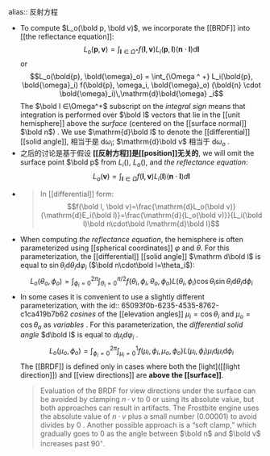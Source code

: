 alias:: 反射方程

- To compute $L_o(\bold p, \bold v)$, we incorporate the [[BRDF]] into [[the reflectance equation]]:
  $$
  L_o(\mathbf{p},\mathbf{v})=\int_{\mathbf{l}\in\Omega^+}f(\mathbf{l},\mathbf{v})L_i(\mathbf{p},\mathbf{l})(\mathbf{n}\cdot\mathbf{l})\mathrm{d}\mathbf{l} \tag{2}
  $$
  or
  $$L_o(\bold{p}, \bold{\omega}_o) = \int_{\Omega ^ +} L_i(\bold{p}, \bold{\omega}_i) f(\bold{p}, \omega_i, \bold{\omega}_o) (\bold{n} \cdot \bold{\omega}_i)\,\mathrm{d}\bold{\omega} _i$$
  The $\bold l ∈\Omega^+$ subscript on the *integral sign* means that integration is performed over $\bold l$ vectors that lie in the [[unit hemisphere]] above the *surface* (centered on the [[surface normal]] $\bold n$) . 
  We use $\mathrm{d}\bold l$ to denote the [[differential]] [[solid angle]], 相当于是 $\mathrm{d}\omega_i$; $\mathrm{d}\bold v$ 相当于 $\mathrm{d}\omega_o$ .
- 之后的讨论是基于假设 **[[反射方程]]是[[position]]无关的**, we will omit the surface point $\bold p$ from $L_i()$,
  $L_o()$, and *the reflectance equation*:
  $$
  L_o(\mathbf{v})=\int_{\mathbf{l}\in\Omega}f(\mathbf{l},\mathbf{v})L_i(\mathbf{l})(\mathbf{n}\cdot\mathbf{l})d\mathbf{l} \tag{3}
  $$
- > In [[differential]] form:
  $$f(\bold l, \bold v)=\frac{\mathrm{d}L_o(\bold v)}{\mathrm{d}E_i(\bold l)}=\frac{\mathrm{d}{L_o(\bold v)}}{L_i(\bold l)\bold n\cdot\bold l\mathrm{d}\bold l}$$
- When computing *the reflectance equation*, the hemisphere is often parameterized
  using [[spherical coordinates]] $φ$ and $θ$. For this parameterization, the [[differential]] [[solid angle]] $\mathrm d\bold l$ is equal to $\sin θ_i \mathrm{d}θ_i \mathrm{d}φ_i$ ($\bold n\cdot\bold l=\theta_i$):
  $$
  L_o(\theta_o,\phi_o)=\int_{\phi_i=0}^{2\pi}\int_{\theta_i=0}^{\pi/2}f(\theta_i,\phi_i,\theta_o,\phi_o)L(\theta_i,\phi_i)\cos\theta_i\sin\theta_i\mathrm{d}\theta_i\mathrm{d}\phi_i \tag{4}
  $$
- In some cases it is convenient to use a slightly different parameterization, with the
  id:: 65093f0b-6235-4535-8762-c1ca419b7b62
  *cosines* of the [[elevation angles]] $µ_i = \cos θ_i$ and $µ_o = \cos θ_o$ as *variables* . For this parameterization, the *differential solid angle* $d\bold l$ is equal to $dµ_idφ_i$ .
  $$
  L_o(\mu_o,\phi_o)=\int_{\phi_i=0}^{2\pi}\int_{\mu_i=0}^{1}f(\mu_i,\phi_i,\mu_o,\phi_o)L(\mu_i,\phi_i)\mu_i\mathrm{d}\mu_i\mathrm{d}\phi_i \tag{5}
  $$
  The [[BRDF]] is defined only in cases where both the [light]([[light direction]]) and [[view directions]] are **above the [[surface]]**.
  >Evaluation of the BRDF for view directions under the surface can be avoided by clamping $n · v$ to $0$ or using its absolute value, but both approaches can result in artifacts. The Frostbite engine uses the absolute value of $n · v$ plus a small number ($0.00001$) to avoid divides by $0$ . Another possible approach is a “soft clamp,” which gradually goes to $0$ as the angle between $\bold n$ and $\bold v$ increases past $90^◦$.
